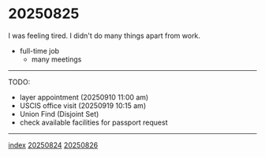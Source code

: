 <head><meta name="viewport" content="width=device-width, initial-scale=1.0, user-scalable=yes" /><meta charset="UTF-8"></head>

# 20250825

I was feeling tired. I didn't do many things apart from work.

- full-time job
	- many meetings

---

TODO:

- layer appointment (20250910 11:00 am)
- USCIS office visit (20250919 10:15 am)
- Union Find (Disjoint Set)
- check available facilities for passport request

---

[index](../../index.html)
[20250824](20250824.html)
[20250826](20250826.html)
